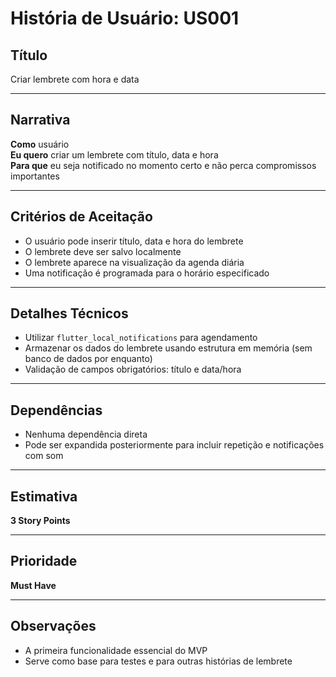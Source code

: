 # História de Usuário: US001

## Título  
Criar lembrete com hora e data

---

## Narrativa  
**Como** usuário  
**Eu quero** criar um lembrete com título, data e hora  
**Para que** eu seja notificado no momento certo e não perca compromissos importantes

---

## Critérios de Aceitação
- O usuário pode inserir título, data e hora do lembrete
- O lembrete deve ser salvo localmente
- O lembrete aparece na visualização da agenda diária
- Uma notificação é programada para o horário especificado

---

## Detalhes Técnicos
- Utilizar `flutter_local_notifications` para agendamento
- Armazenar os dados do lembrete usando estrutura em memória (sem banco de dados por enquanto)
- Validação de campos obrigatórios: título e data/hora

---

## Dependências
- Nenhuma dependência direta
- Pode ser expandida posteriormente para incluir repetição e notificações com som

---

## Estimativa  
**3 Story Points**

---

## Prioridade  
**Must Have**

---

## Observações  
- A primeira funcionalidade essencial do MVP  
- Serve como base para testes e para outras histórias de lembrete

